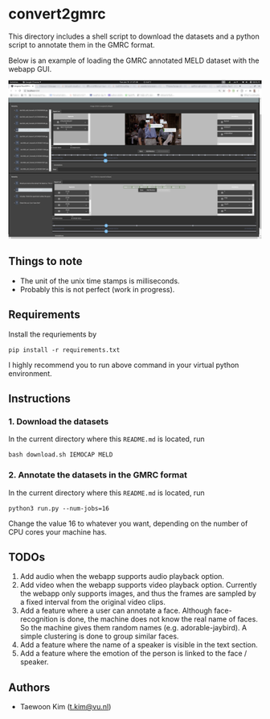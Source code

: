 # convert2gmrc

This directory includes a shell script to download the datasets and a python script to annotate them in the GMRC format.

Below is an example of loading the GMRC annotated MELD dataset with the webapp GUI.

![convert2gmrc example](convert2gmrc.png)

## Things to note

- The unit of the unix time stamps is milliseconds.
- Probably this is not perfect (work in progress).

## Requirements

Install the requriements by

```
pip install -r requirements.txt
```
I highly recommend you to run above command in your virtual python environment.

## Instructions

### 1. Download the datasets

In the current directory where this `README.md` is located, run
```
bash download.sh IEMOCAP MELD
```

### 2. Annotate the datasets in the GMRC format

In the current directory where this `README.md` is located, run
```
python3 run.py --num-jobs=16
```
Change the value 16 to whatever you want, depending on the number of CPU cores your machine has.

## TODOs

1. Add audio when the webapp supports audio playback option.
1. Add video when the webapp supports video playback option. Currently the webapp only supports images, and thus the frames are sampled by a fixed interval from the original video clips.
1. Add a feature where a user can annotate a face. Although face-recognition is done, the machine does not know the real name of faces. So the machine gives them random names (e.g. adorable-jaybird). A simple clustering is done to group similar faces.
1. Add a feature where the name of a speaker is visible in the text section.
1. Add a feature where the emotion of the person is linked to the face / speaker.


## Authors

- Taewoon Kim (t.kim@vu.nl)
